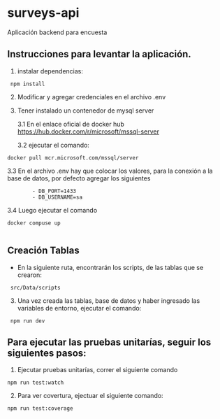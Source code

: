 # surveys-api
Aplicación backend para encuesta

## Instrucciones para levantar la aplicación. 



1. instalar dependencias: 
`````
 npm install
`````

2. Modificar y agregar credenciales en el archivo .env

3. Tener instalado un contenedor de mysql server

    3.1 En el enlace oficial de docker hub https://hub.docker.com/r/microsoft/mssql-server

    3.2 ejecutar el comando: 
`````
docker pull mcr.microsoft.com/mssql/server

`````

3.3 En el archivo .env hay que colocar los valores, para la conexión a la base de datos, por defecto agregar los siguientes

`````
        - DB_PORT=1433
        - DB_USERNAME=sa
`````


3.4 Luego ejecutar el comando 


````` 
docker compuse up 
    
`````

## Creación Tablas 

- En la siguiente ruta, encontrarán los scripts, de las tablas que se crearon: 

`````
 src/Data/scripts
`````


3. Una vez creada las tablas, base de datos y haber ingresado las variables de entorno, ejecutar el comando: 

`````
 npm run dev
`````


## Para ejecutar las pruebas unitarías, seguir los siguientes pasos: 

1. Ejecutar pruebas unitarías, correr el siguiente comando 


````` 
npm run test:watch 

````` 
2. Para ver covertura, ejectuar el siguiente comando: 


````` 
npm run test:coverage 

````` 